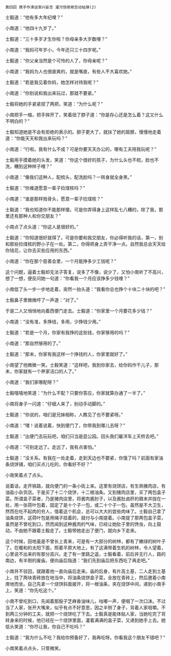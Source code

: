     第四回 携手作清谈渐兴妄念 濯污惊绝艳忽动枯弹(2) 

   士毅道：“他有多大年纪哩？”

   小南道：“他四十九岁了。”

   士毅道：“三十多岁才生你啦？你母亲多大岁数哩？”

   小南道：“我妈可年岁小，今年还只三十四岁呢。”

   士毅道：“你父亲当然是个可怜的人了，你母亲呢？”

   小南道：“我妈为人也很直爽的，就是嘴直，有些人不大喜欢她。”

   士毅道：“若是我见着你妈，她怎样对待我呢？”

   小南道：“你别说和我出来玩过，那就不要紧。”

   士毅将她的手紧紧捏了两把，笑道：“为什么呢？”

   小南把手一缩，把手摔开了，笑着扭了脖子道：“你是存心还是怎么着？这又什么不明白的？”

   士毅知道她是不会有拒绝的表示的。胆子更大了，就扶了她的肩膀，慢慢地走着道：“你能天天和我出来玩吗？”

   小南道：“行啦。我有什么不成？可是你要天天办公的，哪有工夫陪我玩呢？”

   士毅用手摸着她的头发，笑道：“你这个很好的孩子，为什么头也不梳，脸也不洗，糟到这种样子哩？”

   小南道：“像我们这种人，配梳头，配洗脸吗？一转身就全身黑。”

   士毅道：“你难道愿意一辈子捡煤核吗？”

   小南道：“谁是那样贱骨头，愿意一辈子捡煤核？”

   士毅道：“我也知道你不能那样傻。可是你弄得身上这样乱七八糟的，除了我，那里还有那种人和你交朋友？”

   小南点了点头道：“你这人是很好的。”

   士毅道：“你知道很好就得了。可是你要和我交朋友，你必得听我的话，第一，别和那些捡煤核的野小子在一处。第二，你得把身上弄干净一点。自然我总会天天给你钱花，让你去买些应用的东西。”

   小南道：“你在那个慈善会里，一个月能挣多少工钱呢？”

   这个问题，逼着士毅却无法子答复，说多了不像，说少了，又怕小南听了不高兴，想了一想，便反问她一句道：“你看我一个月应该挣多少钱哩？”

   小南低了头一步一步地走着，突然一抬头道：“我看你总也挣个十块二十块的吧？”

   士毅鼻子里微微哼了一声道：“对了。”

   于是二人又悄悄地向着西便门走去。士毅道：“你家里一个月要花多少钱？”

   小南道：“没有准，多挣钱，多用，少挣钱少用。”

   士毅道：“若是一个月，你家有我挣的这些钱，你家够用的吗？”

   小南道：“那自然够用的了。”

   士毅道：“那末，你家有我这样一个挣钱的人，你家里就好了。”

   小南望了他微微一笑。士毅笑道：“这样吧，我到你家去，给你妈作干儿子，那末，你家就有一个养家活口的人了。”

   小南道：“我们家哪配呀？”

   士毅嘻嘻地笑道：“为什么不配？只要你答应，你家就算办通了一半了。”

   小南将身子一闪道：“仔细人来了，别动手动脚的。”

   士毅道：“你说的，咱们是兄妹相称，人瞧见了也不要紧呀。”

   小南道：“嘿！说着说着，快到便门了，你带我到哪儿去呀？”

   士毅道：“出便门去玩玩吧，咱们只当是逛公园。回头我们雇洋车上天桥去吧。”

   小南道：“可别走远了。走远了，我有点害怕。”

   士毅道：“没关系。有我在一处走着，走到天边也不要紧，你饿了吗？前面有家油条烧饼铺，咱们买点儿吃的，你看好不好？”

   小南笑着点了点头。

   说着话，走开铁路，就向便门的一条小街上来。这里有烧饼店，有生熟猪肉店，有油盐小杂货店。于是买了十二个烧饼，十二根油条。又到猪肉店里，买了两包盒子菜。所谓盒子菜者，乃是猪肉店里，将酱肉酱肘子，以及酱肚卤肝的屑末并拢在一处，用一张荷叶包着，固定了是十个子一包，或二十个子一包，虽然是不大卫生，然而在吃不起肉的穷人，借着这个机会，总可以大大的尝些肉味了。士毅自己拿了油条烧饼，这荷叶包是用绳子挂着的，就付与小南提着。小南提了那两包盒子菜，虽然是不曾吃到口，然而闻到这种酱肉的气味，已经让她肚子里的馋虫，向上鼓动，不由她不跟着士毅走了。士毅带她走出了便门，就向乡下走来。

   这个时候，田地虽是不曾长上青来，可是有一大部分的树林，都有了嫩绿的树叶子了。在暖和的太阳下面，照着平原大地上，有了这满带着生机的树林，令人望着，心里说不出来的有那分高兴。走了有一里路之遥，士毅看着，前后并无行人，路的南边，有半倒的废庙，便向庙后指道：“我们先到庙后把东西吃了再走吧。”

   小南并不驳回，就跟着他一直向庙后走来。庙的后身，有片高土基，二人走到土基上，找了两块青砖放在地当中，将油条烧饼盒子菜，全放在青砖上，然后邀着小南席地而坐。自己先拿一个烧饼斜面披开，将一根油条，夹在烧饼中间，递到小南手上，笑道：“你先吃这个。”

   小南不曾吃到口，先闻着那股子芝麻香油味儿，咕嘟一声，便咽了一次口沫。不过当了人家，张开大嘴来，似乎有点不好意思，因之半侧了身子，背着人家咀嚼。不到两三分钟的工夫，就把一个烧饼吃了下去。士毅真是能体贴人家，当她吃完了背转身来的时候，他已经在一个烧饼里面，灌着满满的盒子菜，又递到她手上去。她低头笑道：“你尽让我，你自己不吃吗？”

   士毅道：“我为什么不吃？我给你预备好了，我再吃呀。你看我这个朋友不错吧？”

   小南笑着点点头，只管微笑。

